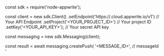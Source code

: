 const sdk = require('node-appwrite');

const client = new sdk.Client()
    .setEndpoint('https://<REGION>.cloud.appwrite.io/v1') // Your API Endpoint
    .setProject('<YOUR_PROJECT_ID>') // Your project ID
    .setKey('<YOUR_API_KEY>'); // Your secret API key

const messaging = new sdk.Messaging(client);

const result = await messaging.createPush(
    '<MESSAGE_ID>', // messageId
    '<TITLE>', // title (optional)
    '<BODY>', // body (optional)
    [], // topics (optional)
    [], // users (optional)
    [], // targets (optional)
    {}, // data (optional)
    '<ACTION>', // action (optional)
    '[ID1:ID2]', // image (optional)
    '<ICON>', // icon (optional)
    '<SOUND>', // sound (optional)
    '<COLOR>', // color (optional)
    '<TAG>', // tag (optional)
    null, // badge (optional)
    false, // draft (optional)
    '', // scheduledAt (optional)
    false, // contentAvailable (optional)
    false, // critical (optional)
    sdk.MessagePriority.Normal // priority (optional)
);

